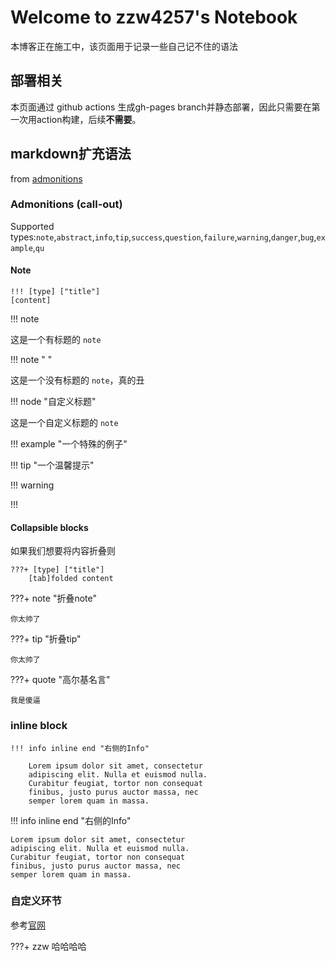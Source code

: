 # Welcome to zzw4257's Notebook

本博客正在施工中，该页面用于记录一些自己记不住的语法

## 部署相关

本页面通过 github actions 生成gh-pages branch并静态部署，因此只需要在第一次用action构建，后续**不需要**。

## markdown扩充语法

from [admonitions](https://squidfunk.github.io/mkdocs-material/reference/admonitions)

### Admonitions (call-out)

Supported types:`note`,`abstract`,`info`,`tip`,`success`,`question`,`failure`,`warning`,`danger`,`bug`,`example`,`qu`

#### Note

```
!!! [type] ["title"]
[content] 
```

!!! note

这是一个有标题的 `note`

!!! note " "

这是一个没有标题的 `note`，真的丑

!!! node "自定义标题"

这是一个自定义标题的 `note`

!!! example "一个特殊的例子"

!!! tip "一个温馨提示"

!!! warning

!!!

#### Collapsible blocks

如果我们想要将内容折叠则

```
???+ [type] ["title"]
    [tab]folded content
```

???+ note "折叠note"

    你太帅了

???+ tip "折叠tip"

    你太帅了

???+ quote "高尔基名言"

    我是傻逼

### inline block

```
!!! info inline end "右侧的Info"

    Lorem ipsum dolor sit amet, consectetur
    adipiscing elit. Nulla et euismod nulla.
    Curabitur feugiat, tortor non consequat
    finibus, justo purus auctor massa, nec
    semper lorem quam in massa.
```

!!! info inline end "右侧的Info"

    Lorem ipsum dolor sit amet, consectetur
    adipiscing elit. Nulla et euismod nulla.
    Curabitur feugiat, tortor non consequat
    finibus, justo purus auctor massa, nec
    semper lorem quam in massa.

### 自定义环节

参考[官网](https://squidfunk.github.io/mkdocs-material/reference/admonitions/#customization "官网自定义教程")

???+ zzw
    哈哈哈哈
